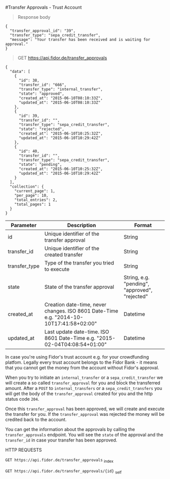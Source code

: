 #Transfer Approvals - Trust Account

> Response body

```
{
  "transfer_approval_id": "39",
  "transfer_type": "sepa_credit_transfer",
  "message": "Your transfer has been received and is waiting for approval."
}
```


> GET https://api.fidor.de/transfer_approvals

```
{
  "data": [
    {
      "id": 38,
      "transfer_id": "666",
      "transfer_type": "internal_transfer",
      "state": "approved",
      "created_at": "2015-06-10T08:10:33Z",
      "updated_at": "2015-06-10T08:10:33Z"
    },
    {
      "id": 39,
      "transfer_id": "",
      "transfer_type": "sepa_credit_transfer",
      "state": "rejected",
      "created_at": "2015-06-10T10:25:32Z",
      "updated_at": "2015-06-10T10:29:42Z"
    },
    {
      "id": 40,
      "transfer_id": "",
      "transfer_type": "sepa_credit_transfer",
      "state": "pending",
      "created_at": "2015-06-10T10:25:32Z",
      "updated_at": "2015-06-10T10:29:42Z"
    }
  ],
  "collection": {
    "current_page": 1,
    "per_page": 10,
    "total_entries": 2,
    "total_pages": 1
  }
}
```

Parameter | Description | Format
--------- | ----------- | -----------
id   | Unique identifier of the transfer approval | String
transfer_id | Unique identifier of the created transfer | String
transfer_type | Type of the transfer you tried to execute | String
state | State of the transfer approval | String, e.g. "pending", "approved", "rejected"
created_at | Creation date-time, never changes. ISO 8601 Date-Time e.g. "2014-10-10T17:41:58+02:00" | Datetime 
updated_at | Last update date-time. ISO 8601 Date-Time e.g. "2015-02-04T04:08:54+01:00" | Datetime

In case you're using Fidor's trust account e.g. for your crowdfunding platfom. Legally every trust account belongs to the Fidor Bank - it means that you cannot get the money from the account without Fidor's approval.

When you try to initiate an `internal_transfer` or a `sepa_credit_transfer` we will create a so called `transfer_approval` for you and block the transferred amount. After a `POST` to `internal_transfers` or a `sepa_credit_transfers` you will get the body of the `transfer_approval` created for you and the http status code `204`.

Once this `transfer_approval` has been approved, we will create and execute the transfer for you. If the `transfer_approval` was rejected the money will be credited back to the account.

You can get the information about the approvals by calling the `transfer_approvals` endpoint. You will see the `state` of the approval and the `transfer_id` in case your transfer has been approved.

HTTP REQUESTS

`GET https://api.fidor.de/transfer_approvals` <sub>index</sub>

`GET https://api.fidor.de/transfer_approvals/{id}` <sub>self</sub>